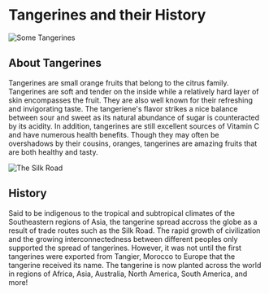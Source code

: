 # Tangerines and their History

![Some Tangerines](https://w0.peakpx.com/wallpaper/78/746/HD-wallpaper-tangerines-bush-fruits-citrus-plant.jpg)
## About Tangerines

Tangerines are small orange fruits that belong to the citrus family. Tangerines are soft and tender on the inside while a relatively hard layer of skin encompasses the fruit. They are also well known for their refreshing and invigorating taste. The tangeriene's flavor strikes a nice balance between sour and sweet as its natural abundance of sugar is counteracted by its acidity. In addition, tangerines are still excellent sources of Vitamin C and have numerous health benefits. Though they may often be overshadows by their cousins, oranges, tangerines are amazing fruits that are both healthy and tasty.

![The Silk Road](https://uclg-aspac.org/brlc/wp-content/uploads/2022/01/Silk-Road-Map1-1140x530-1.jpg)

## History
Said to be indigenous to the tropical and subtropical climates of the Southeastern regions of Asia, the tangerine spread accross the globe as a result of trade routes such as the Silk Road. The rapid growth of civilization and the growing interconnectedness between different peoples only supported the spread of tangerines. However, it was not until the first tangerines were exported from Tangier, Morocco to Europe that the tangerine received its name. The tangerine is now planted across the world in regions of Africa, Asia, Australia, North America, South America, and more!



